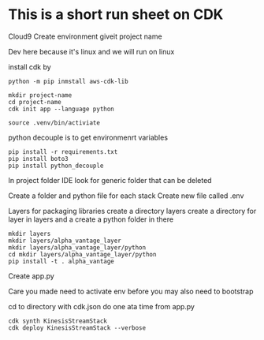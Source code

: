# This is a short run sheet on CDK


Cloud9 Create environment giveit project name

Dev here because it's linux and we will run on
linux

install cdk by 
```commandline
python -m pip inmstall aws-cdk-lib
```
```commandline
mkdir project-name
cd project-name
cdk init app --language python
```
```commandline
source .venv/bin/activiate
```
python decouple is to get environmenrt variables
```commandline
pip install -r requirements.txt
pip install boto3
pip install python_decouple
```
In project folder IDE look for generic folder that can be deleted

Create a folder and python file for each stack
Create new file called .env

Layers for packaging libraries
create a directory layers
create a directory for layer in layers
and a create a python folder in there

```commandline
mkdir layers
mkdir layers/alpha_vantage_layer
mkdir layers/alpha_vantage_layer/python
cd mkdir layers/alpha_vantage_layer/python
pip install -t . alpha_vantage

```
Create app.py

Care you made need to activate env before 
you may also need to bootstrap 

cd to directory with cdk.json
do one ata time from app.py
```commandline
cdk synth KinesisStreamStack
cdk deploy KinesisStreamStack --verbose
```

```commandline

```

